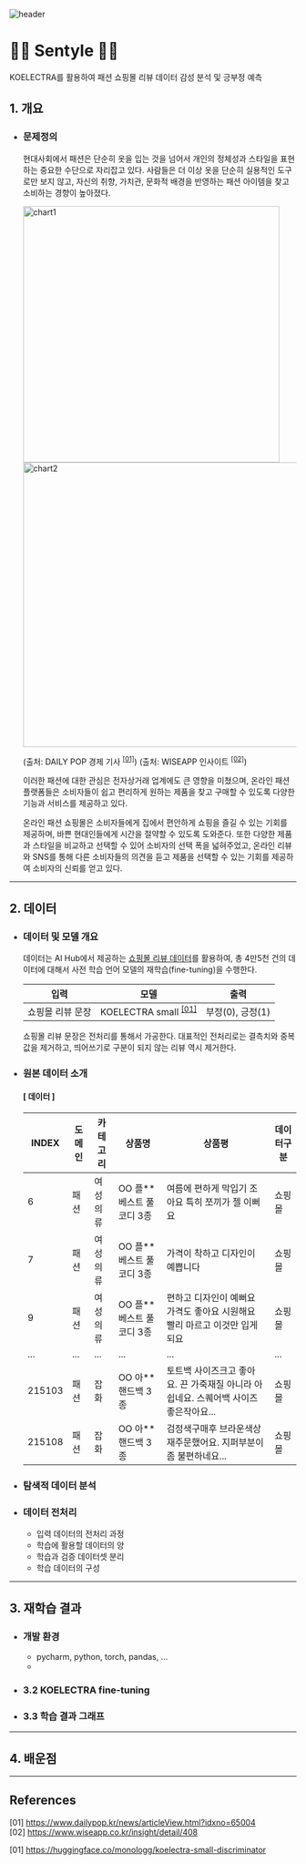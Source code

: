 ![header](https://capsule-render.vercel.app/api?type=waving&color=gradient&height=250&section=header&text=Sentyle&fontSize=80&animation=fadeIn&fontAlignY=35&descSize=15&desc='Sent'iment%20and%20S'tyle'&descAlignY=50&descAlign=43&fontColor=FFFFFF)


# 👟👜 Sentyle 👚👖
KOELECTRA를 활용하여 패션 쇼핑몰 리뷰 데이터 감성 분석 및 긍부정 예측

## 1. 개요

   * ### 문제정의

     현대사회에서 패션은 단순히 옷을 입는 것을 넘어서 개인의 정체성과 스타일을 표현하는 중요한 수단으로 자리잡고 있다.
     사람들은 더 이상 옷을 단순히 실용적인 도구로만 보지 않고, 자신의 취향, 가치관, 문화적 배경을 반영하는 패션 아이템을 찾고 소비하는 경향이 높아졌다.

     <img width="450" alt="chart1" src="https://github.com/wnaely/Sentyle/assets/130523834/7cf8ea06-d124-4aa0-8a4a-5a143d41ad5c">
     <img width="500" alt="chart2" src="https://github.com/wnaely/Sentyle/assets/130523834/cd7e82c0-1cc5-484c-b180-bf699d30f708"> <br>
     
     (출처: DAILY POP 경제 기사 <sup><a href="https://www.dailypop.kr/news/articleView.html?idxno=65004">[01]</a></sup>)
     (출처: WISEAPP 인사이트 <sup><a href="https://www.wiseapp.co.kr/insight/detail/408">[02]</a></sup>)




     이러한 패션에 대한 관심은 전자상거래 업계에도 큰 영향을 미쳤으며, 온라인 패션 플랫폼들은 소비자들이 쉽고 편리하게 원하는 제품을 찾고 구매할 수 있도록 다양한 기능과 서비스를 제공하고 있다.

     온라인 패션 쇼핑몰은 소비자들에게 집에서 편안하게 쇼핑을 즐길 수 있는 기회를 제공하며, 바쁜 현대인들에게 시간을 절약할 수 있도록 도와준다.
     또한 다양한 제품과 스타일을 비교하고 선택할 수 있어 소비자의 선택 폭을 넓혀주었고, 온라인 리뷰와 SNS를 통해 다른 소비자들의 의견을 듣고 제품을 선택할 수 있는 기회를 제공하여 소비자의 신뢰를 얻고 있다.

<hr>


## 2. 데이터

   * ### 데이터 및 모델 개요
     데이터는 AI Hub에서 제공하는 [쇼핑몰 리뷰 데이터](https://www.aihub.or.kr/aihubdata/data/view.do?currMenu=115&topMenu=100&aihubDataSe=realm&dataSetSn=71603)를 활용하여, 총 4만5천 건의 데이터에 대해서 사전 학습 언어 모델의 재학습(fine-tuning)을 수행한다.

     | 입력 | 모델 | 출력 |
     |----------|---|---|
     | 쇼핑몰 리뷰 문장 | KOELECTRA small <sup>[[01]](https://huggingface.co/monologg/koelectra-small-discriminator)</sup> | 부정(0), 긍정(1) |
     

     쇼핑몰 리뷰 문장은 전처리를 통해서 가공한다.
     대표적인 전처리로는 결측치와 중복값을 제거하고, 띄어쓰기로 구분이 되지 않는 리뷰 역시 제거한다.
     
      
   * ### 원본 데이터 소개

     #### [ 데이터 ]
       
     |INDEX|도메인|카테고리|상품명|상품평|데이터구분|
     |-|-|-|-|-|-|
     |6|패션|여성의류|OO 플** 베스트 풀코디 3종|여름에 편하게  막입기 조아요 특히 쪼끼가 젤 이뻐요|쇼핑몰|
     |7|패션|여성의류|OO 플** 베스트 풀코디 3종|가격이 착하고 디자인이 예쁩니다|쇼핑몰|
     |9|패션|여성의류|OO 플** 베스트 풀코디 3종|편하고 디자인이 예뻐요 가격도 좋아요 시원해요 빨리 마르고 이것만 입게되요|쇼핑몰|
     |...|...|...|...|...|...|
     |215103|패션|잡화|OO 아** 핸드백 3종|토트백 사이즈크고 좋아요. 끈 가죽재질 아니라 아쉽네요. 스퀘어백 사이즈 좋은작아요...|쇼핑몰|
     |215108|패션|잡화|OO 아** 핸드백 3종|검정색구매후 브라운색상 재주문했어요. 지퍼부분이 좀 불편하네요...|쇼핑몰|

   * ### 탐색적 데이터 분석

   * ### 데이터 전처리
     - 입력 데이터의 전처리 과정
     - 학습에 활용할 데이터의 양
     - 학습과 검증 데이터셋 분리
     - 학습 데이터의 구성
       
<hr>


## 3. 재학습 결과
   * ### 개발 환경
     - pycharm, python, torch, pandas, ...
     -
   * ### 3.2 KOELECTRA fine-tuning
   * ### 3.3 학습 결과 그래프

<hr>
     

## 4. 배운점

<hr>
       
       
   ## References
   [01] https://www.dailypop.kr/news/articleView.html?idxno=65004 <br>
   [02] https://www.wiseapp.co.kr/insight/detail/408
   
   [01] https://huggingface.co/monologg/koelectra-small-discriminator <br>



